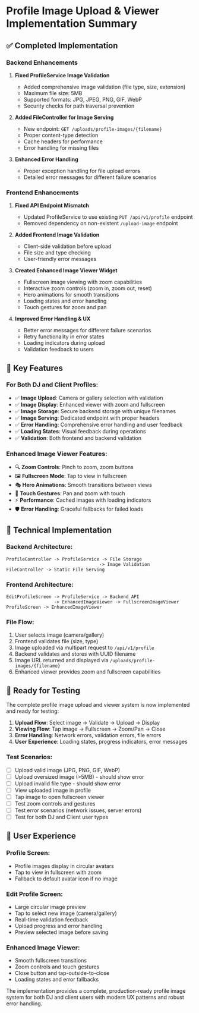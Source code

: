# Profile Image Upload & Viewer Implementation Summary

## ✅ **Completed Implementation**

### Backend Enhancements
1. **Fixed ProfileService Image Validation**
   - Added comprehensive image validation (file type, size, extension)
   - Maximum file size: 5MB
   - Supported formats: JPG, JPEG, PNG, GIF, WebP
   - Security checks for path traversal prevention

2. **Added FileController for Image Serving**
   - New endpoint: `GET /uploads/profile-images/{filename}`
   - Proper content-type detection
   - Cache headers for performance
   - Error handling for missing files

3. **Enhanced Error Handling**
   - Proper exception handling for file upload errors
   - Detailed error messages for different failure scenarios

### Frontend Enhancements
1. **Fixed API Endpoint Mismatch**
   - Updated ProfileService to use existing `PUT /api/v1/profile` endpoint
   - Removed dependency on non-existent `/upload-image` endpoint

2. **Added Frontend Image Validation**
   - Client-side validation before upload
   - File size and type checking
   - User-friendly error messages

3. **Created Enhanced Image Viewer Widget**
   - Fullscreen image viewing with zoom capabilities
   - Interactive zoom controls (zoom in, zoom out, reset)
   - Hero animations for smooth transitions
   - Loading states and error handling
   - Touch gestures for zoom and pan

4. **Improved Error Handling & UX**
   - Better error messages for different failure scenarios
   - Retry functionality in error states
   - Loading indicators during upload
   - Validation feedback to users

## 🎯 **Key Features**

### For Both DJ and Client Profiles:
- ✅ **Image Upload**: Camera or gallery selection with validation
- ✅ **Image Display**: Enhanced viewer with zoom and fullscreen
- ✅ **Image Storage**: Secure backend storage with unique filenames
- ✅ **Image Serving**: Dedicated endpoint with proper headers
- ✅ **Error Handling**: Comprehensive error handling and user feedback
- ✅ **Loading States**: Visual feedback during operations
- ✅ **Validation**: Both frontend and backend validation

### Enhanced Image Viewer Features:
- 🔍 **Zoom Controls**: Pinch to zoom, zoom buttons
- 🖼️ **Fullscreen Mode**: Tap to view in fullscreen
- 🎭 **Hero Animations**: Smooth transitions between views
- 📱 **Touch Gestures**: Pan and zoom with touch
- ⚡ **Performance**: Cached images with loading indicators
- 🛡️ **Error Handling**: Graceful fallbacks for failed loads

## 🔧 **Technical Implementation**

### Backend Architecture:
```
ProfileController -> ProfileService -> File Storage
                                   -> Image Validation
FileController -> Static File Serving
```

### Frontend Architecture:
```
EditProfileScreen -> ProfileService -> Backend API
                  -> EnhancedImageViewer -> FullscreenImageViewer
ProfileScreen -> EnhancedImageViewer
```

### File Flow:
1. User selects image (camera/gallery)
2. Frontend validates file (size, type)
3. Image uploaded via multipart request to `/api/v1/profile`
4. Backend validates and stores with UUID filename
5. Image URL returned and displayed via `/uploads/profile-images/{filename}`
6. Enhanced viewer provides zoom and fullscreen capabilities

## 🚀 **Ready for Testing**

The complete profile image upload and viewer system is now implemented and ready for testing:

1. **Upload Flow**: Select image → Validate → Upload → Display
2. **Viewing Flow**: Tap image → Fullscreen → Zoom/Pan → Close
3. **Error Handling**: Network errors, validation errors, file errors
4. **User Experience**: Loading states, progress indicators, error messages

### Test Scenarios:
- [ ] Upload valid image (JPG, PNG, GIF, WebP)
- [ ] Upload oversized image (>5MB) - should show error
- [ ] Upload invalid file type - should show error
- [ ] View uploaded image in profile
- [ ] Tap image to open fullscreen viewer
- [ ] Test zoom controls and gestures
- [ ] Test error scenarios (network issues, server errors)
- [ ] Test for both DJ and Client user types

## 📱 **User Experience**

### Profile Screen:
- Profile images display in circular avatars
- Tap to view in fullscreen with zoom
- Fallback to default avatar icon if no image

### Edit Profile Screen:
- Large circular image preview
- Tap to select new image (camera/gallery)
- Real-time validation feedback
- Upload progress and error handling
- Preview selected image before saving

### Enhanced Image Viewer:
- Smooth fullscreen transitions
- Zoom controls and touch gestures
- Close button and tap-outside-to-close
- Loading states and error fallbacks

The implementation provides a complete, production-ready profile image system for both DJ and client users with modern UX patterns and robust error handling.
